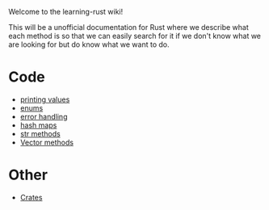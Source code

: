 Welcome to the learning-rust wiki!

This will be a unofficial documentation for Rust where we describe what each method is so that we can easily search for it if we don't know what we are looking for but do know what we want to do.

# Code

* [printing values](printing_values)
* [enums](enums)
* [error handling](error_handling)
* [hash maps](has_maps)
* [str methods](str_methods)
* [Vector methods](vector_methods)

# Other

* [Crates](crates)